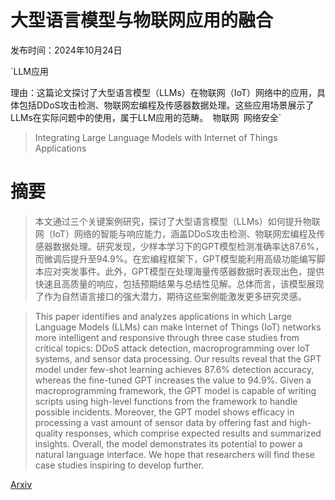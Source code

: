 # 大型语言模型与物联网应用的融合

发布时间：2024年10月24日

`LLM应用

理由：这篇论文探讨了大型语言模型（LLMs）在物联网（IoT）网络中的应用，具体包括DDoS攻击检测、物联网宏编程及传感器数据处理。这些应用场景展示了LLMs在实际问题中的使用，属于LLM应用的范畴。` `物联网` `网络安全`

> Integrating Large Language Models with Internet of Things Applications

# 摘要

> 本文通过三个关键案例研究，探讨了大型语言模型（LLMs）如何提升物联网（IoT）网络的智能与响应能力，涵盖DDoS攻击检测、物联网宏编程及传感器数据处理。研究发现，少样本学习下的GPT模型检测准确率达87.6%，而微调后提升至94.9%。在宏编程框架下，GPT模型能利用高级功能编写脚本应对突发事件。此外，GPT模型在处理海量传感器数据时表现出色，提供快速且高质量的响应，包括预期结果与总结性见解。总体而言，该模型展现了作为自然语言接口的强大潜力，期待这些案例能激发更多研究灵感。

> This paper identifies and analyzes applications in which Large Language Models (LLMs) can make Internet of Things (IoT) networks more intelligent and responsive through three case studies from critical topics: DDoS attack detection, macroprogramming over IoT systems, and sensor data processing. Our results reveal that the GPT model under few-shot learning achieves 87.6% detection accuracy, whereas the fine-tuned GPT increases the value to 94.9%. Given a macroprogramming framework, the GPT model is capable of writing scripts using high-level functions from the framework to handle possible incidents. Moreover, the GPT model shows efficacy in processing a vast amount of sensor data by offering fast and high-quality responses, which comprise expected results and summarized insights. Overall, the model demonstrates its potential to power a natural language interface. We hope that researchers will find these case studies inspiring to develop further.

[Arxiv](https://arxiv.org/abs/2410.19223)
